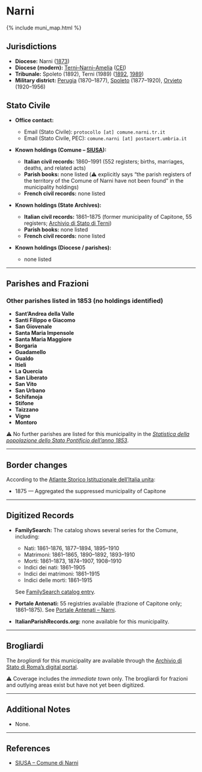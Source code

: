# Narni

{% include muni_map.html %}

## Jurisdictions

* **Diocese:** Narni ([1873](https://www.google.it/books/edition/Il_libro_de_comuni_del_Regno_d_Italia_co/WF9mfeJJcDEC?gbpv=1))
* **Diocese (modern):** [Terni–Narni–Amelia](../dio/terni_narni_amelia.md) ([CEI](https://www.chiesacattolica.it/annuario-cei/ricerca-parrocchie/))
* **Tribunale:** Spoleto (1892), Terni (1989) ([1892](https://www.google.it/books/edition/Bollettino_ufficiale_del_Ministero_di_gr/kRXd4t5fK-0C?hl=en&gbpv=1&pg=PA457&printsec=frontcover), [1989](https://www.google.it/books/edition/Gazzetta_ufficiale_della_Repubblica_ital/-Z6nogg-qMQC?hl=en&gbpv=1&pg=RA8-PA38&printsec=frontcover))
* **Military district:** [Perugia](../mil/perugia.md) (1870–1877), [Spoleto](../mil/spoleto.md) (1877–1920), [Orvieto](../mil/spoleto.md) (1920–1956)

## Stato Civile

* **Office contact:**

  * Email (Stato Civile): `protocollo [at] comune.narni.tr.it`
  * Email (Stato Civile, PEC): `comune.narni [at] postacert.umbria.it`

* **Known holdings (Comune – [SIUSA](https://siusa-archivi.cultura.gov.it/cgi-bin/siusa/pagina.pl?TipoPag=comparc&Chiave=307290)):**

  * **Italian civil records:** 1860–1991 (552 registers; births, marriages, deaths, and related acts)
  * **Parish books:** none listed (⚠️ explicitly says “the parish registers of the territory of the Comune of Narni have not been found” in the municipality holdings)
  * **French civil records:** none listed

* **Known holdings (State Archives):**

  * **Italian civil records:** 1861–1875 (former municipality of Capitone, 55 registers; [Archivio di Stato di Terni](https://sias-archivi.cultura.gov.it/cgi-bin/pagina.pl?TipoPag=comparc&Chiave=512675&RicProgetto=as%2dterni))
  * **Parish books:** none listed
  * **French civil records:** none listed

* **Known holdings (Diocese / parishes):**

  * none listed

---

## Parishes and Frazioni

### Other parishes listed in 1853 (no holdings identified)

* **Sant’Andrea della Valle**
* **Santi Filippo e Giacomo**
* **San Giovenale**
* **Santa Maria Impensole**
* **Santa Maria Maggiore**
* **Borgaria**
* **Guadamello**
* **Gualdo**
* **Itieli**
* **La Quercia**
* **San Liberato**
* **San Vito**
* **San Urbano**
* **Schifanoja**
* **Stifone**
* **Taizzano**
* **Vigne**
* **Montoro**

⚠️ No further parishes are listed for this municipality in the *[Statistica della popolazione dello Stato Pontificio dell’anno 1853](https://www.google.it/books/edition/Statistics_della_popolazione_dello_Stato/v6dCAQAAMAAJ)*.

---

## Border changes

According to the [Atlante Storico Istituzionale dell’Italia unita](http://dati.san.beniculturali.it/asi/local/detail.html?UA05151):

* 1875 — Aggregated the suppressed municipality of Capitone

---

## Digitized Records

* **FamilySearch:** The catalog shows several series for the Comune, including:

  * Nati: 1861–1876, 1877–1894, 1895–1910
  * Matrimoni: 1861–1865, 1890–1892, 1893–1910
  * Morti: 1861–1873, 1874–1907, 1908–1910
  * Indici dei nati: 1861–1905
  * Indici dei matrimoni: 1861–1915
  * Indici delle morti: 1861–1915

  See [FamilySearch catalog entry](https://www.familysearch.org/en/search/catalog/958164).

* **Portale Antenati:** 55 registries available (frazione of Capitone only; 1861–1875).
  See [Portale Antenati – Narni](https://antenati.cultura.gov.it/search-registry/?localita=narni).

* **ItalianParishRecords.org:** none available for this municipality.

---

## Brogliardi

The *brogliardi* for this municipality are available through the [Archivio di Stato di Roma’s digital portal](https://imagoarchiviodistatoroma.cultura.gov.it/Gregoriano/s_brogliardi.php?Provincia=Spoleto&Denominazione=Narni).

⚠️ Coverage includes the *immediate town* only. The brogliardi for frazioni and outlying areas exist but have not yet been digitized.

---

## Additional Notes

* None.

---

## References

* [SIUSA – Comune di Narni](https://siusa-archivi.cultura.gov.it/cgi-bin/siusa/pagina.pl?TipoPag=comparc&Chiave=307290)
